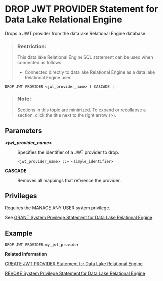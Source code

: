 <!-- loioc20d71c4c669410780a5cab922e71c5d -->

# DROP JWT PROVIDER Statement for Data Lake Relational Engine

Drops a JWT provider from the data lake Relational Engine database.



> ### Restriction:  
> This data lake Relational Engine SQL statement can be used when connected as follows:
> 
> -   Connected directly to data lake Relational Engine as a data lake Relational Engine user.



```
DROP JWT PROVIDER <jwt_provider_name> [ CASCADE ]
```



> ### Note:  
> Sections in this topic are minimized. To expand or recollapse a section, click the title next to the right arrow \(*\>*\).



<a name="loioc20d71c4c669410780a5cab922e71c5d__IQ_Parameters"/>

## Parameters


<dl>
<dt><b>

*<jwt\_provider\_name\>*

</b></dt>
<dd>

Specifies the identifier of a JWT provider to drop.

```
<jwt_provider_name> ::= <simple_identifier>
```



</dd><dt><b>

CASCADE

</b></dt>
<dd>

Removes all mappings that reference the provider.



</dd>
</dl>



<a name="loioc20d71c4c669410780a5cab922e71c5d__IQ_Permissions"/>

## Privileges

Requires the MANAGE ANY USER system privilege.



See [GRANT System Privilege Statement for Data Lake Relational Engine](grant-system-privilege-statement-for-data-lake-relational-engine-a3dfcb0.md).



<a name="loioc20d71c4c669410780a5cab922e71c5d__section_gwx_f3p_p4b"/>

## Example

```
DROP JWT PROVIDER my_jwt_provider
```

**Related Information**  


[CREATE JWT PROVIDER Statement for Data Lake Relational Engine](create-jwt-provider-statement-for-data-lake-relational-engine-49b7ee1.md "Defines a JWT provider in the data lake Relational Engine database.")

[REVOKE System Privilege Statement for Data Lake Relational Engine](revoke-system-privilege-statement-for-data-lake-relational-engine-a3eadda.md "Removes specific system privileges from specific users and the right to administer the privilege.")

